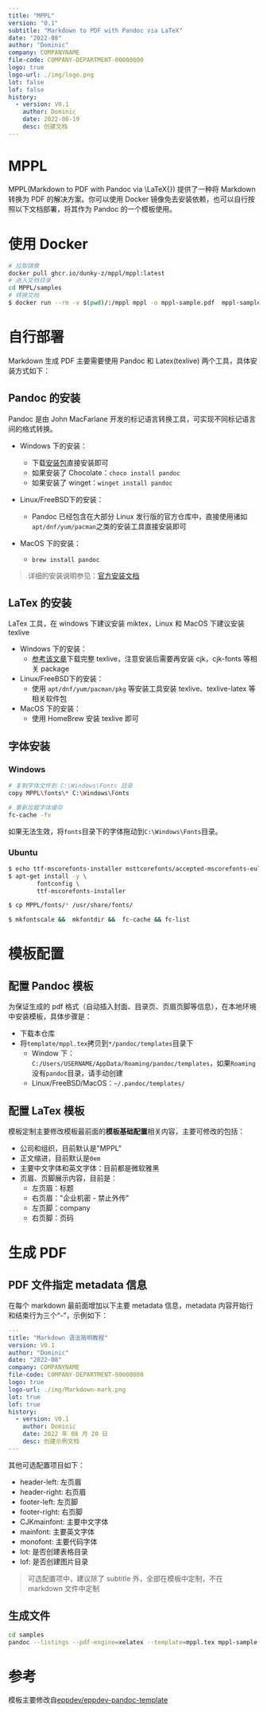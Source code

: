 ```yaml
---
title: "MPPL"
version: "0.1"
subtitle: "Markdown to PDF with Pandoc via LaTeX"
date: "2022-08"
author: "Dominic"
company: COMPANYNAME
file-code: COMPANY-DEPARTMENT-00000000
logo: true
logo-url: ./img/logo.png
lot: false
lof: false
history:
  - version: V0.1
    author: Dominic
    date: 2022-08-19
    desc: 创建文档
---
```


# MPPL

MPPL(Markdown to PDF with Pandoc via \LaTeX{}) 提供了一种将 Markdown 转换为 PDF 的解决方案。你可以使用 Docker 镜像免去安装依赖，也可以自行按照以下文档部署，将其作为 Pandoc 的一个模板使用。

# 使用 Docker

```bash
# 拉取镜像
docker pull ghcr.io/dunky-z/mppl/mppl:latest
# 进入文档目录
cd MPPL/samples
# 转换文档
$ docker run --rm -v $(pwd)/:/mppl mppl -o mppl-sample.pdf  mppl-sample.md        
```

# 自行部署

Markdown 生成 PDF 主要需要使用 Pandoc 和 Latex(texlive) 两个工具，具体安装方式如下：

## Pandoc 的安装

Pandoc 是由 John MacFarlane 开发的标记语言转换工具，可实现不同标记语言间的格式转换。

- Windows 下的安装：
  - 下载[安装包](https://github.com/jgm/pandoc/releases)直接安装即可
  - 如果安装了 Chocolate：`choco install pandoc`
  - 如果安装了 winget：`winget install pandoc`

- Linux/FreeBSD下的安装：
  - Pandoc 已经包含在大部分 Linux 发行版的官方仓库中，直接使用诸如`apt/dnf/yum/pacman`之类的安装工具直接安装即可
  
- MacOS 下的安装：
  - `brew install pandoc`

> 详细的安装说明参见：[官方安装文档](https://pandoc.org/installing.html)

## LaTex 的安装

LaTex 工具，在 windows 下建议安装 miktex，Linux 和 MacOS 下建议安装 texlive

- Windows 下的安装：
  - [参考该文章](https://zhuanlan.zhihu.com/p/41855480)下载完整 texlive，注意安装后需要再安装 cjk，cjk-fonts 等相关 package
- Linux/FreeBSD下的安装：
  - 使用 `apt/dnf/yum/pacman/pkg` 等安装工具安装 texlive、texlive-latex 等相关软件包
- MacOS 下的安装：
  - 使用 HomeBrew 安装 texlive 即可

## 字体安装

### Windows

```bash
# 复制字体文件到 C:\Windows\Fonts 目录
copy MPPL\fonts\* C:\Windows\Fonts

# 重新加载字体缓存
fc-cache -fv
```

如果无法生效，将`fonts`目录下的字体拖动到`C:\Windows\Fonts`目录。

### Ubuntu

```bash
$ echo ttf-mscorefonts-installer msttcorefonts/accepted-mscorefonts-eula select true | debconf-set-selections
$ apt-get install -y \
        fontconfig \
        ttf-mscorefonts-installer

$ cp MPPL/fonts/* /usr/share/fonts/

$ mkfontscale &&  mkfontdir &&  fc-cache && fc-list
```

# 模板配置

## 配置 Pandoc 模板

为保证生成的 pdf 格式（自动插入封面、目录页、页眉页脚等信息），在本地环境中安装模板，具体步骤是：

- 下载本仓库
- 将`template/mppl.tex`拷贝到`*/pandoc/templates`目录下
  - Window 下：`C:/Users/USERNAME/AppData/Roaming/pandoc/templates`，如果`Roaming`没有`pandoc`目录，请手动创建
  - Linux/FreeBSD/MacOS：`~/.pandoc/templates/`

## 配置 LaTex 模板

模板定制主要修改模板最前面的**模板基础配置**相关内容，主要可修改的包括：

- 公司和组织，目前默认是"MPPL"
- 正文缩进，目前默认是`0em`
- 主要中文字体和英文字体：目前都是微软雅黑
- 页眉、页脚展示内容，目前是：
  - 左页眉：标题
  - 右页眉："企业机密 - 禁止外传"
  - 左页脚：company
  - 右页脚：页码

# 生成 PDF

## PDF 文件指定 metadata 信息

在每个 markdown 最前面增加以下主要 metadata 信息，metadata 内容开始行和结束行为三个“-”，示例如下：

```yml
---
title: "Markdown 语法简明教程"
version: V0.1
author: "Dominic"
date: "2022-08"
company: COMPANYNAME
file-code: COMPANY-DEPARTMENT-00000000
logo: true
logo-url: ./img/Markdown-mark.png
lot: true
lof: true
history:
  - version: V0.1
    author: Dominic
    date: 2022 年 08 月 20 日
    desc: 创建示例文档
---
```

其他可选配置项目如下：

- header-left: 左页眉
- header-right: 右页眉
- footer-left: 左页脚
- footer-right: 右页脚
- CJKmainfont: 主要中文字体
- mainfont: 主要英文字体
- monofont: 主要代码字体
- lot: 是否创建表格目录
- lof: 是否创建图片目录

> 可选配置项中，建议除了 subtitle 外，全部在模板中定制，不在 markdown 文件中定制

## 生成文件

```bash
cd samples
pandoc --listings --pdf-engine=xelatex --template=mppl.tex mppl-sample.md -o mppl-sample.pdf
```

# 参考

模板主要修改自[eppdev/eppdev-pandoc-template](https://github.com/eppdev/eppdev-pandoc-template)
